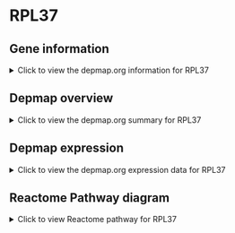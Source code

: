 <h1>RPL37</h1>

<h2>Gene information</h2>
<details>
  <summary>Click to view the depmap.org information for RPL37</summary>
  <iframe src="https://depmap.org/portal/gene/RPL37?tab=about" style="border:none;width:100%;height:800px"></iframe>
</details>

<h2>Depmap overview</h2>
<details>
  <summary>Click to view the depmap.org summary for RPL37</summary>
  <iframe src="https://depmap.org/portal/gene/RPL37?tab=overview" style="border:none;width:100%;height:800px"></iframe>
</details>

<h2>Depmap expression</h2>
<details>
  <summary>Click to view the depmap.org expression data for RPL37</summary>
  <iframe src="https://depmap.org/portal/gene/RPL37?tab=characterization" style="border:none;width:100%;height:800px"></iframe>
</details>



<h2>Reactome Pathway diagram</h2>
<details>
  <summary>Click to view Reactome pathway for RPL37</summary>
  <p>Nonsense Mediated Decay (NMD) enhanced by the Exon Junction Complex (EJC)</p>
  <iframe src="https://reactome.org/PathwayBrowser/#/R-HSA-975957" style="border:none;width:100%;height:800px"></iframe>
</details>



